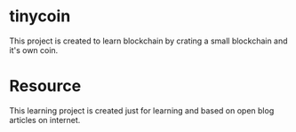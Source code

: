 # tinycoin

This project is created to learn blockchain by crating a small blockchain and it's own coin. 

# Resource
This learning project is created just for learning and based on open blog articles on internet.